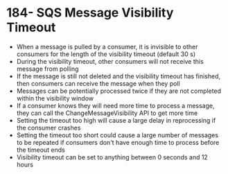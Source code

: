 # 184- SQS Message Visibility Timeout
- When a message is pulled by a consumer, it is invisible to other consumers for the length of the visibility timeout (default 30 s)
- During the visibility timeout, other consumers will not receive this message from polling
- If the message is still not deleted and the visibility timeout has finished, then consumers can receive the message when they poll
- Messages can be potentially processed twice if they are not completed within the visibility window
- If a consumer knows they will need more time to process a message, they can call the ChangeMessageVisibility API to get more time
- Setting the timeout too high will cause a large delay in reprocessing if the consumer crashes
- Setting the timeout too short could cause a large number of messages to be repeated if consumers don't have enough time to process before the timeout ends
- Visibility timeout can be set to anything between 0 seconds and 12 hours